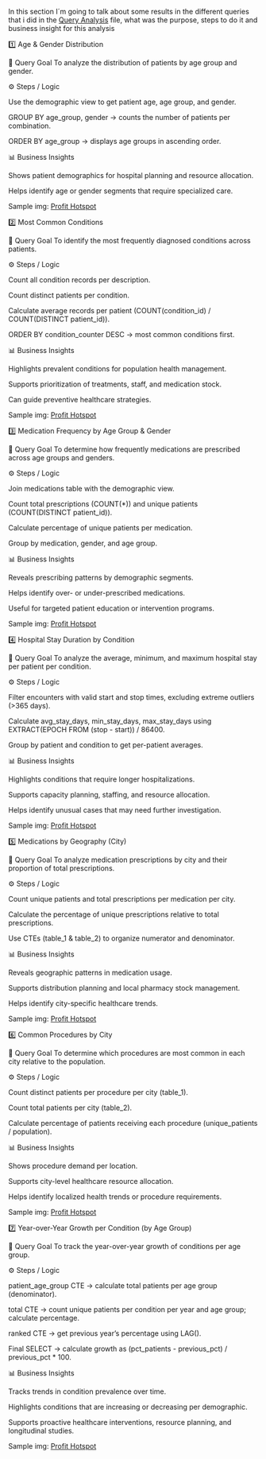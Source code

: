 In this section I´m going to talk about some results in the different queries that i did in the [Query Analysis](sql/Analysis.sql) file, what was the purpose, steps to do it and business insight for this analysis

1️⃣ Age & Gender Distribution

📝 Query Goal
To analyze the distribution of patients by age group and gender.

⚙️ Steps / Logic

Use the demographic view to get patient age, age group, and gender.

GROUP BY age_group, gender → counts the number of patients per combination.

ORDER BY age_group → displays age groups in ascending order.

📊 Business Insights

Shows patient demographics for hospital planning and resource allocation.

Helps identify age or gender segments that require specialized care.

Sample img: [Profit Hotspot](images/query_profit_hotspot.png)

2️⃣ Most Common Conditions

📝 Query Goal
To identify the most frequently diagnosed conditions across patients.

⚙️ Steps / Logic

Count all condition records per description.

Count distinct patients per condition.

Calculate average records per patient (COUNT(condition_id) / COUNT(DISTINCT patient_id)).

ORDER BY condition_counter DESC → most common conditions first.

📊 Business Insights

Highlights prevalent conditions for population health management.

Supports prioritization of treatments, staff, and medication stock.

Can guide preventive healthcare strategies.

Sample img: [Profit Hotspot](images/query_profit_hotspot.png)

3️⃣ Medication Frequency by Age Group & Gender

📝 Query Goal
To determine how frequently medications are prescribed across age groups and genders.

⚙️ Steps / Logic

Join medications table with the demographic view.

Count total prescriptions (COUNT(*)) and unique patients (COUNT(DISTINCT patient_id)).

Calculate percentage of unique patients per medication.

Group by medication, gender, and age group.

📊 Business Insights

Reveals prescribing patterns by demographic segments.

Helps identify over- or under-prescribed medications.

Useful for targeted patient education or intervention programs.

Sample img: [Profit Hotspot](images/query_profit_hotspot.png)

4️⃣ Hospital Stay Duration by Condition

📝 Query Goal
To analyze the average, minimum, and maximum hospital stay per patient per condition.

⚙️ Steps / Logic

Filter encounters with valid start and stop times, excluding extreme outliers (>365 days).

Calculate avg_stay_days, min_stay_days, max_stay_days using EXTRACT(EPOCH FROM (stop - start)) / 86400.

Group by patient and condition to get per-patient averages.

📊 Business Insights

Highlights conditions that require longer hospitalizations.

Supports capacity planning, staffing, and resource allocation.

Helps identify unusual cases that may need further investigation.

Sample img: [Profit Hotspot](images/query_profit_hotspot.png)

5️⃣ Medications by Geography (City)

📝 Query Goal
To analyze medication prescriptions by city and their proportion of total prescriptions.

⚙️ Steps / Logic

Count unique patients and total prescriptions per medication per city.

Calculate the percentage of unique prescriptions relative to total prescriptions.

Use CTEs (table_1 & table_2) to organize numerator and denominator.

📊 Business Insights

Reveals geographic patterns in medication usage.

Supports distribution planning and local pharmacy stock management.

Helps identify city-specific healthcare trends.

Sample img: [Profit Hotspot](images/query_profit_hotspot.png)

6️⃣ Common Procedures by City

📝 Query Goal
To determine which procedures are most common in each city relative to the population.

⚙️ Steps / Logic

Count distinct patients per procedure per city (table_1).

Count total patients per city (table_2).

Calculate percentage of patients receiving each procedure (unique_patients / population).

📊 Business Insights

Shows procedure demand per location.

Supports city-level healthcare resource allocation.

Helps identify localized health trends or procedure requirements.

Sample img: [Profit Hotspot](images/query_profit_hotspot.png)

7️⃣ Year-over-Year Growth per Condition (by Age Group)

📝 Query Goal
To track the year-over-year growth of conditions per age group.

⚙️ Steps / Logic

patient_age_group CTE → calculate total patients per age group (denominator).

total CTE → count unique patients per condition per year and age group; calculate percentage.

ranked CTE → get previous year’s percentage using LAG().

Final SELECT → calculate growth as (pct_patients - previous_pct) / previous_pct * 100.

📊 Business Insights

Tracks trends in condition prevalence over time.

Highlights conditions that are increasing or decreasing per demographic.

Supports proactive healthcare interventions, resource planning, and longitudinal studies.

Sample img: [Profit Hotspot](images/query_profit_hotspot.png)
